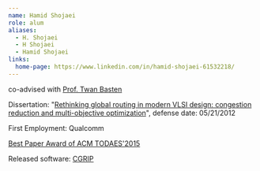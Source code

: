 ```yaml
---
name: Hamid Shojaei
role: alum
aliases:
  - H. Shojaei
  - H Shojaei
  - Hamid Shojaei
links:
  home-page: https://www.linkedin.com/in/hamid-shojaei-61532218/
---
```

co-advised with [Prof. Twan Basten](https://www.tue.nl/en/research/researchers/twan-basten)

Dissertation: "[Rethinking global routing in modern VLSI design: congestion reduction and multi-objective optimization](https://search.library.wisc.edu/digital/AHG7FO6IMLWAUW8K)", defense date: 05/21/2012

First Employment: Qualcomm

[Best Paper Award of ACM TODAES'2015](https://dl.acm.org/journal/todaes/honors-and-awards)

Released software: [CGRIP](https://github.com/WISCAD/CGRIP)
